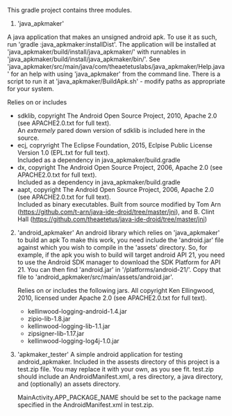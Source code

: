 This gradle project contains three modules.  

1. 'java_apkmaker' 
  
  A java application that makes an unsigned android apk.  To use it as such, run 'gradle :java_apkmaker:installDist'. The application will be installed at 'java_apkmaker/build/install/java_apkmaker/' with runnables in 'java_apkmaker/build/install/java_apkmaker/bin/'. See 'java_apkmaker/src/main/java/com/theaetetuslabs/java_apkmaker/Help.java' for an help with using 'java_apkmaker' from the command line. There is a script to run it at 'java_apkmaker/BuildApk.sh' - modify paths as appropriate for your system.

  Relies on or includes
   * sdklib, copyright The Android Open Source Project, 2010, Apache 2.0 (see APACHE2.0.txt for full text).  
      An _extremely_ pared down version of sdklib is included here in the source.
   * ecj, copryright The Eclipse Foundation, 2015, Eclpise Public License Version 1.0 (EPL.txt for full text).  
      Included as a dependency in java_apkmaker/build.gradle
   * dx, copyright The Android Open Source Project, 2006, Apache 2.0 (see APACHE2.0.txt for full text).  
      Included as a dependency in java_apkmaker/build.gradle
   * aapt, copyright The Android Open Source Project, 2006, Apache 2.0 (see APACHE2.0.txt for full text).  
      Included as binary executables.
      Built from source modified by Tom Arn (https://github.com/t-arn/java-ide-droid/tree/master/jni), and B. Clint Hall (https://github.com/theaetetus/java-ide-droid/tree/master/jni)

   
2. 'android_apkmaker'
   An android library which relies on 'java_apkmaker' to build an apk 
   To make this work, you need include the 'android.jar' file against which you wish to compile in the 'assets' directory.  So, for example, if the apk you wish to build will target android API 21, you need to use the Android SDK manager to download the SDK Platform for API 21.  You can then find 'android.jar' in '<path-to-sdk>/platforms/android-21/'.  Copy that file to 'android_apkmaker/src/main/assets/android.jar'.
   
   Relies on or includes the following jars.  All copyright Ken Ellingwood, 2010, licensed under Apache 2.0 (see APACHE2.0.txt for full text).  
   * kellinwood-logging-android-1.4.jar  
   * zipio-lib-1.8.jar  
   * kellinwood-logging-lib-1.1.jar  
   * zipsigner-lib-1.17.jar  
   * kellinwood-logging-log4j-1.0.jar  

3. 'apkmaker_tester'
   A simple android application for testing android_apkmaker.  Included in the assests directory of this project is a test.zip file.  You may replace it with your own, as you see fit.  test.zip should include an AndroidManifest.xml,
a res directory, a java directory, and (optionally) an assets directory.
   
   MainActivity.APP_PACKAGE_NAME should be set to the package name specified in the AndroidManifest.xml in test.zip.
